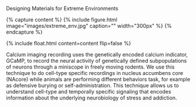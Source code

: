 Designing Materials for Extreme Environments

{% capture content %} {% include figure.html image="images/extreme_env.jpg" caption="" width="300px" %} {% endcapture %}

{% include float.html content=content flip=false %}

Calcium imaging recording uses the genetically encoded calcium indicator, GCaMP, to record the neural activity of genetically defined subpopulations of neurons through a miniscope in freely moving rodents. We use this technique to do cell-type specific recordings in nucleus accumbens core (NAcore) while animals are performing different behaviors task, for example as defensive burying or self-administration. This technique allows us to understand cell-type and temporally specific signaling that encodes information about the underlying neurobiology of stress and addiction.
